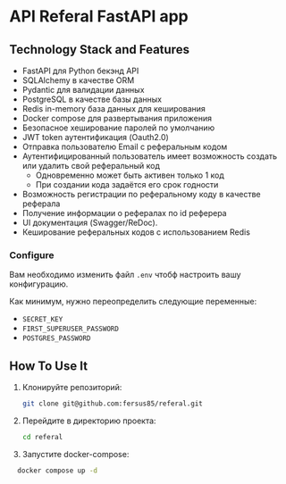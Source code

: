 # API Referal FastAPI app

## Technology Stack and Features
- FastAPI для Python бекэнд API
- SQLAlchemy в качестве ORM
- Pydantic для валидации данных
- PostgreSQL в качестве базы данных
- Redis in-memory база данных для кеширования
- Docker compose для развертывания приложения
- Безопасное хеширование паролей по умолчанию
- JWT token аутентификация (Oauth2.0)
- Отправка пользователю Email с реферальным кодом
- Аутентифицированный пользователь имеет возможность создать или удалить свой реферальный код
  - Одновременно может быть активен только 1 код
  - При создании кода задаётся его срок годности
- Возможность регистрации по реферальному коду в качестве реферала
- Получение информации о рефералах по id реферера
- UI документация (Swagger/ReDoc).
- Кеширование реферальных кодов с использованием Redis

### Configure

Вам необходимо изменить файл `.env` чтобф настроить вашу конфигурацию.

Как минимум, нужно переопределить следующие переменные:

- `SECRET_KEY`
- `FIRST_SUPERUSER_PASSWORD`
- `POSTGRES_PASSWORD`

## How To Use It

1. Клонируйте репозиторий:
    ```bash
    git clone git@github.com:fersus85/referal.git
    ```
2. Перейдите в директорию проекта:
    ```bash
    cd referal
    ```
3. Запустите docker-compose:
  ```bash
    docker compose up -d
  ```
